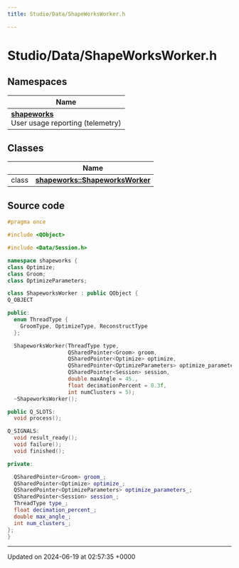 ```yaml
---
title: Studio/Data/ShapeWorksWorker.h

---
```


# Studio/Data/ShapeWorksWorker.h



## Namespaces

| Name           |
| -------------- |
| **[shapeworks](../Namespaces/namespaceshapeworks.md)** <br>User usage reporting (telemetry)  |

## Classes

|                | Name           |
| -------------- | -------------- |
| class | **[shapeworks::ShapeworksWorker](../Classes/classshapeworks_1_1ShapeworksWorker.md)**  |




## Source code

```cpp
#pragma once

#include <QObject>

#include <Data/Session.h>

namespace shapeworks {
class Optimize;
class Groom;
class OptimizeParameters;

class ShapeworksWorker : public QObject {
Q_OBJECT

public:
  enum ThreadType {
    GroomType, OptimizeType, ReconstructType
  };

  ShapeworksWorker(ThreadType type,
                   QSharedPointer<Groom> groom,
                   QSharedPointer<Optimize> optimize,
                   QSharedPointer<OptimizeParameters> optimize_parameters,
                   QSharedPointer<Session> session,
                   double maxAngle = 45.,
                   float decimationPercent = 0.3f,
                   int numClusters = 5);
  ~ShapeworksWorker();

public Q_SLOTS:
  void process();

Q_SIGNALS:
  void result_ready();
  void failure();
  void finished();

private:

  QSharedPointer<Groom> groom_;
  QSharedPointer<Optimize> optimize_;
  QSharedPointer<OptimizeParameters> optimize_parameters_;
  QSharedPointer<Session> session_;
  ThreadType type_;
  float decimation_percent_;
  double max_angle_;
  int num_clusters_;
};
}
```


-------------------------------

Updated on 2024-06-19 at 02:57:35 +0000
